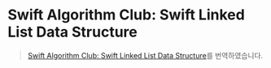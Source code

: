 # Swift Algorithm Club: Swift Linked List Data Structure
> [Swift Algorithm Club: Swift Linked List Data Structure](https://www.raywenderlich.com/144083/swift-algorithm-club-swift-linked-list-data-structure)를 번역하였습니다.